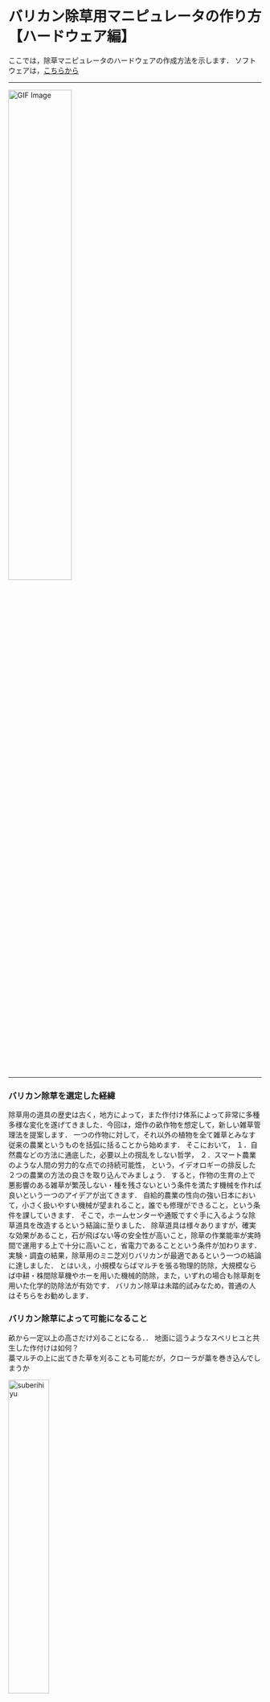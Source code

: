 # バリカン除草用マニピュレータの作り方【ハードウェア編】

ここでは，除草マニピュレータのハードウェアの作成方法を示します．
ソフトウェアは，[こちらから](software)

---

<img src="img/arm.gif" alt="GIF Image" width="50%" height="50%">

---

### バリカン除草を選定した経緯

除草用の道具の歴史は古く，地方によって，また作付け体系によって非常に多種多様な変化を遂げてきました．今回は，畑作の畝作物を想定して，新しい雑草管理法を提案します．
一つの作物に対して，それ以外の植物を全て雑草とみなす従来の農業というものを括弧に括ることから始めます．
そこにおいて，
１．自然農などの方法に通底した，必要以上の撹乱をしない哲学，
２．スマート農業のような人間の労力的な点での持続可能性，
という，イデオロギーの排反した２つの農業の方法の良さを取り込んでみましょう．
すると，作物の生育の上で悪影響のある雑草が繁茂しない・種を残さないという条件を満たす機械を作れば良いという一つのアイデアが出てきます．
自給的農業の性向の強い日本において，小さく扱いやすい機械が望まれること，誰でも修理ができること，という条件を課していきます．
そこで，ホームセンターや通販ですぐ手に入るような除草道具を改造するという結論に至りました．
除草道具は様々ありますが，確実な効果があること，石が飛ばない等の安全性が高いこと，除草の作業能率が実時間で運用する上で十分に高いこと，省電力であることという条件が加わります．
実験・調査の結果，除草用のミニ芝刈りバリカンが最適であるという一つの結論に達しました．
とはいえ，小規模ならばマルチを張る物理的防除，大規模ならば中耕・株間除草機やホーを用いた機械的防除，また，いずれの場合も除草剤を用いた化学的防除法が有効です．
バリカン除草は未踏的試みなため，普通の人はそちらをお勧めします．

### バリカン除草によって可能になること

畝から一定以上の高さだけ刈ることになる．．
地面に這うようなスベリヒユと共生した作付けは如何？  
藁マルチの上に出てきた草を刈ることも可能だが，クローラが藁を巻き込んでしまうか

<img src="img/suberihiyu.png" alt="suberihiyu" width="40%" height="40%">

# 作り方

## 部品リスト  

納期を長くすることで金額を15万円以内に抑えました．  
詳しい人は中華製モータで代用して節約しても良いでしょう．バリカンは重いので90kgf $\cdot cm ^{-1}$ くらいないと持ち上がりません．私はすぐに使えるものが欲しかったので，近藤科学のモータを選定しました．
モータに関連するパーツ，アームのフレームに関連するパーツ，フレーム同士・モータとフレームの連結に使うパーツ，エンドエフェクタのバリカンに関連するパーツから構成されます．  
バリカンは，類似品が多いので注意が必要です．「ミニ」バリカンで，かつハンドル部分が回転するタイプを選定してください．色違いが３種類くらいあるのでどれでも良いです．
次に，主要パーツを示します．

| 番号 | パーツ名                        | 型番                                                                                   | 個数 | STLデータ | .stepデータ | 備考             | 値段                  |
|------|---------------------------------|----------------------------------------------------------------------------------------|------|-----------|-------------|------------------|-----------------------|
| 1    | サーボモータ  | [KRS-9004HV ICS](https://kondo-robot.com/product/03204)  | 3    | - | -    | -  | 92400円    |
| 2    | モータ用ホーン  | [アルミサーボホーン（Iカット型）](https://kondo-robot.com/product/02189)     | 3    | -   | -   | -  | 3300円   |
| 3    | モータ用ベアリング  | [ベアリング付アルミフリーホーン（B3M/KRS-6000シリーズ用）](https://kondo-robot.com/product/02137) | 2    | -  | -   | EE部分は不要なので２個   | 2640円   |
| 4    | 通信用アダプタ    | [Dual USBアダプターHS](https://kondo-robot.com/product/02116)  | 1    | -  | -  | -  | 6600円   |
| 5    | ベース   | -    | 1    | -    | [Download](step/base.step)  | meviyのSUS板金   | 2460円  |
| 6    | アームリンク     | -     | 1    | -   |  [Download](step/armlink.step)   | meviyのアルミ板金で繋ぎ目要切断 | 20760円 |
| 7    | 回転軸(NSFRMHM6-82.5)           | [NSFRMHM6-82.5-F11-B8-P4-T11-S8-Q4](https://jp.misumi-ec.com/vona2/detail/110300087260/?HissuCode=NSFRMHM6-39.5-F10-B7-P4-T10-S7-Q4)   | 2    | - | - | misumiで注文で太い方なのでリンク１用 | 1000円           |
| 8    | 回転軸(NSFRMHM6-39.5)           | [NSFRMHM6-39.5-F10-B7-P4-T10-S7-Q4](https://jp.misumi-ec.com/vona2/detail/110300087260/?HissuCode=NSFRMHM6-39.5-F10-B7-P4-T10-S7-Q4)   | 2    | -    | -   | misumiで注文で細い方なのでリンク２用 | 900円     |
| 9    | モータマウント1  | -   | 2    | -   | [Download](step/horn2.step)   | 3DPで各自プリント | -  |
| 10   | モータマウント2   | -     | 2    | -   | [Download](step/horn3.step)  | 3DPで各自プリント | -   |
| 11   | ネジ，ボルト，ナット等  | -   | -    | -   | -   | 後で調べる  | -  |
| 12   | バリカンコネクタ1    | -    | 1    | -  | [Download](step/horn_ee1.step) | 3DPで各自プリント | -   |
| 13   | バリカンコネクタ2 | -    | 1    | -  | [Download](step/horn_ee2.step) | 3DPで各自プリント | -   |
| 14   | 除草用具 | [ミニ芝刈り用バリカン](https://www.amazon.co.jp/%E6%96%B0%E7%99%BB%E5%A0%B4%E3%80%91WORKPRO-%E3%83%8F%E3%83%B3%E3%83%89%E3%83%AB180%E5%BA%A6%E8%AA%BF%E6%95%B4%E5%8F%AF%E8%83%BD-%E3%83%90%E3%83%AA%E3%82%AB%E3%83%B3%E5%88%88%E5%B9%8580mm-%E3%83%88%E3%83%AA%E3%83%9E%E3%83%BC%E5%88%88%E5%B9%85120mm-%E6%9C%80%E5%A4%A7%E5%88%87%E6%96%AD%E5%BE%847-5mm/dp/B09YCFFKVQ/ref=sr_1_17?keywords=%E8%8A%9D%E5%88%88%E3%82%8A%E6%A9%9F+%E3%83%90%E3%83%AA%E3%82%AB%E3%83%B3&qid=1707224953&sr=8-17) | 1    | -         | -           | -                | 3580円               |
| 15   | リレー回路  | [KKHMF 3個 5V 1チャンネルリレーモジュール 高低レベル トリガー 「国内配送」](https://www.amazon.co.jp/KKHMF-1%E3%83%81%E3%83%A3%E3%83%B3%E3%83%8D%E3%83%AB%E3%83%AA%E3%83%AC%E3%83%BC%E3%83%A2%E3%82%B8%E3%83%A5%E3%83%BC%E3%83%AB-%E9%AB%98%E4%BD%8E%E3%83%AC%E3%83%99%E3%83%AB-%E3%83%88%E3%83%AA%E3%82%AC%E3%83%BC-%E3%80%8C%E5%9B%BD%E5%86%85%E9%85%8D%E9%80%81%E3%80%8D/dp/B088FLWF81/ref=sr_1_5?keywords=%E3%83%AA%E3%83%AC%E3%83%BC%E5%9B%9E%E8%B7%AF&qid=1706627250&sr=8-5)  | 1    | -   | -   | -  | 592円  |
| 16   | Arduino Uno | -   | 1   | -   | -   | -  | -  |
| 17   | ACアダプタ 5V 4A | [ SUCCUL ACアダプター 5V 4A ](https://www.amazon.co.jp/AC%E3%82%A2%E3%83%80%E3%83%97%E3%82%BF%E3%83%BC-%E5%A4%A7%E6%89%8B%E3%83%A1%E3%83%BC%E3%82%AB%E3%83%BCOEM%E7%A4%BE%E8%A3%BD%E5%93%81-%E3%82%BB%E3%83%B3%E3%82%BF%E3%83%BC%E3%83%97%E3%83%A9%E3%82%B9-%E3%82%B9%E3%82%A4%E3%83%83%E3%83%81%E3%83%B3%E3%82%B0%E5%BC%8F-%E5%87%BA%E5%8A%9B%E3%83%97%E3%83%A9%E3%82%B0%E5%A4%96%E5%BE%845-5mm/dp/B015RKFAA2/ref=sr_1_5_pp?keywords=ac%E3%82%A2%E3%83%80%E3%83%97%E3%82%BF%E3%83%BC%2B5v%2B4a&qid=1706627776&sr=8-5&th=1)  | 1  | -   | -   | バリカンは作動時20W | 1688円 |
| 18   | misumiアルミフレーム | [HFSB6-3060-160](https://jp.misumi-ec.com/vona2/detail/110302686970/)  | 1    | -  | -  | 長さは+-2cmくらい適当で良い | 636円 |



## その他必要工具

知っていると便利なものを紹介します．基本なのですが，教えてくれる人がいないと気がつきません．
ギボシ端子は基本的なケーブルの接続に使います．専用の圧着工具を使いましょう．専用工具でないと外れたり断線したりします（経験済み）．
ただ，バリカンのモジュールをロボットから外したいことがあります．
そこで車用コネクタがあると，すぐに外せます．また，運搬や修理，ハードウェアで電源関係のデバグをする際にも便利です．

| 番号 | パーツ名              | 型番/商品名   | 個数    | .stepデータ | 備考                     | 値段    |
|------|-----------------------|-----------------------------------------------------------------------------------------------------------------------------------------------------------------|---------|-------------|--------------------------|---------|
| 1    | ギボシ端子            | [ギボシ端子セット](https://www.amazon.co.jp/%E3%82%AE%E3%83%9C%E3%82%B7%E7%AB%AF%E5%AD%90%E3%82%BB%E3%83%83%E3%83%88-%E3%82%AE%E3%83%9C%E3%82%B7%E3%82%BF%E3%83%BC%E3%83%9F%E3%83%8A%E3%83%AB-%E7%B5%B6%E7%B8%81%E3%82%B9%E3%83%AA%E3%83%BC%E3%83%96-%E3%82%AB%E3%83%90%E3%83%BC%E4%BB%98%E3%81%8D-0-5%E3%80%9C2%E3%82%B9%E3%82%B1%E3%82%A2/dp/B0BJW69DJ1/ref=sr_1_6?__mk_ja_JP=%E3%82%AB%E3%82%BF%E3%82%AB%E3%83%8A&crid=1D9TJ3QKVRKQ0&keywords=%E3%82%AE%E3%83%9C%E3%82%B7%E7%AB%AF%E5%AD%90&qid=1707225122&sprefix=%E3%82%AE%E3%83%9C%E3%82%B7%E7%AB%AF%E5%AD%90%2Caps%2C251&sr=8-6) | 1   | -  | - | 752円   |
| 2    | ギボシ端子圧着工具    | [アイウィス(IWISS) 精密同時圧着ペンチ](https://www.amazon.co.jp/%E3%82%A2%E3%82%A4%E3%82%A6%E3%82%A3%E3%82%B9-IWISS-%E7%B2%BE%E5%AF%86%E5%90%8C%E6%99%82%E5%9C%A7%E7%9D%80%E3%83%9A%E3%83%B3%E3%83%81-%E3%82%AA%E3%83%BC%E3%83%97%E3%83%B3%E3%83%90%E3%83%AC%E3%83%AB%E7%AB%AF%E5%AD%90-0-25%E3%80%9C1-5mm2%E5%B0%8F%E3%83%BB%E4%B8%AD%E5%9E%8B%E7%AB%AF%E5%AD%90%E5%AF%BE%E5%BF%9C/dp/B092SFZHDJ/ref=sr_1_30?crid=SLMLQP06O1Q1&keywords=%E3%82%AE%E3%83%9C%E3%82%B7%E7%AB%AF%E5%AD%90%2B%E5%9C%A7%E7%9D%80%E5%B7%A5%E5%85%B7&qid=1707225195&sprefix=%E3%82%AE%E3%83%9C%E3%82%B7%E7%AB%AF%E5%AD%90%2Caps%2C285&sr=8-30&th=1) | 1     | -   | -  | 2,080円 |
| 3    | 車用ワイヤーコネクター | [車用ワイヤーコネクター](https://www.amazon.co.jp/TOOHUI-2%E3%83%94%E3%83%B3%E9%98%B2%E6%B0%B4%E3%82%B3%E3%83%8D%E3%82%AF%E3%82%BF%E3%83%BC2-%E3%83%94%E3%83%B3%E3%82%A6%E3%82%A7%E3%82%A4-17AWG-%E9%98%B2%E6%B0%B4%E3%82%AB%E3%83%97%E3%83%A9%E3%83%BC/dp/B07L97LT64/ref=pd_sbs_d_sccl_3_1/358-2434503-2480509?pd_rd_w=RzhAu&content-id=amzn1.sym.e146c92a-7981-4c58-8351-e2a023395915&pf_rd_p=e146c92a-7981-4c58-8351-e2a023395915&pf_rd_r=8YQ5BV5PP2EFVDDGQDHK&pd_rd_wg=Nf3Ge&pd_rd_r=5a235fc3-0808-4873-9679-86a77041561a&pd_rd_i=B07L97LT64&psc=1) | 1 | - | - | 890円   |




## アームの組み立て  

写真の左から順にやれば良い．サーボモータの原点に注意しよう．間違えてもすぐ組み直せるので良いが．
1. 準備として，モータと付属のベアリング，ホーンを組み立てておく．
2. さらに，アルミ板金で発注したアームリンクの連結部分を切断する．
3. 長さ16cm程度のアルミフレームを用意して，ベースとねじ止めする．そこにモータを差し込む，そして3Dプリントしたモータマウント1,2をそれぞれ装着する．写真１の完成．
4. 次にリンク２を組み立てる．細い方のアームリンク対に，モータと細い方の回転軸を取り付ける．あとは同様にモータマウントをつければ写真２の完成．
5. リンク１に戻ろう．ここまでこれば，写真を見るだけで組み立て方がわかるだろう．
6. がっちゃんこすれば完成だ．

<div style="display: flex; justify-content: space-between;">
  <img src="img/process1.png" alt="画像1" style="width: 23%;">
  <img src="img/process2.png" alt="画像2" style="width: 23%;">
  <img src="img/process3.png" alt="画像3" style="width: 23%;">
  <img src="img/process4.png" alt="画像4" style="width: 23%;">
</div>

ただし，ネジ類は省略している．


## バリカンの改造とアームとの連結  

左の図から，横に倒すとネジ穴が見えますね．全てのネジを取りましょう．まずは頭部から左右にパカっと分かれます．（２枚目）  
取手の部分は，隠れてネジが仕込んであるので，それも外すと取手の部分も分かれます．  
で，バッテリを外部化するため図のように動線を切ります．  
半分をアームの部分に嵌めます．（４枚目）  
外れにくくするために，アロンアルファを用います．  
この方法は分解性を低下させるので，今後改善したいのですが，接着剤を用いないと連結部がすぐに折れたり割れたりします．

<div style="display: flex; justify-content: space-between;">
  <img src="img/set_balican1.jpg" alt="画像1" style="width: 23%;">
  <img src="img/set_balican2.jpg" alt="画像2" style="width: 23%;">
  <img src="img/set_balican3.jpg" alt="画像3" style="width: 23%;">
  <img src="img/set_balican4.jpg" alt="画像4" style="width: 23%;">
</div>
  
あとは，赤い蓋にハンダゴテ等で穴を開け，  
他方の半分のバリカン頭部をがっちゃんこして，蓋をしながら導線を通します．  
ギボシ端子や車用コネクタでバッテリからの導線と繋ぎましょう．  

<div style="display: flex; justify-content: space-between;">
  <img src="img/set_balican6.jpg" alt="画像2" style="width: 23%;">
  <img src="img/set_balican7.jpg" alt="画像3" style="width: 23%;">
</div>


#### 余談１：バリカンの構造

<div style="display: flex; justify-content: space-between;">
  <img src="img/balican1.png" alt="画像1" style="width: 20%; height: auto;">
  <img src="img/balican2.png" alt="画像2" style="width: 20%; height: auto;">
</div>

左の写真は，バリカンの部分です．モータの回転を偏心円盤カム機構によって往復直線運動に変換し，バリカンの上刃を駆動していることがわかります．  
右の写真からは，モータの回転からギアによって大きな力を得ていることがわかります．故に，5V4Aという大電流が必要なわけですね．また，右側には取手の部分が写っています．この取手の中にバッテリやら色々なスイッチやら安全ピンやらが入っていますが，今回は不要です．まず，20分しか持続しませんし，オンオフも自動で切り替えられません．  
そこで，リレー回路を用いてArduinoから制御します．後述．  
ロボットの制御はROS 2を用いているので，ROS 2とArduinoのシリアル通信をします．
詳細はソフトウェア編で解説します．  

#### 余談2：バリカンの種類

このコラムは，修理の時に役立ちます．
取手が回転できないタイプのミニ芝刈りバリカンですと，取手部分が取れないので本記事の方法ではアームに接続することができません．必ず，回転できるタイプにしましょう．  
また，パーツの互換性もありません．モータもギアも何から何まで違います．

<div style="display: flex; justify-content: space-between;">
  <img src="img/incorrect_balican.jpg" alt="画像1" style="width: 23%;">
  <img src="img/incorrect_balican2.jpg" alt="画像2" style="width: 23%;">
  <img src="img/incorrect_balican3.jpg" alt="画像2" style="width: 23%;">
</div>


## 配線図  

雑ですみませんが，こんな感じです．
左上の部分はJackery等のアウトドア用バッテリです．部品リストのACコンバータでコンセントにさして使います．  
で，その隣がAC/DCで，その隣がリレー回路です．
AC/DCとリレーに挟まれたのが，LEDですが，実際はバリカンです．   
リレー回路は，電源側をNO (Normally Open，回路が開いているという意味)に接続します．Arduinoで信号を送ると，カチっという音がして回路が閉じて，バリカンに電流が流れます．  
Arduinoの電源はラップトップからUSB給電しましょう．信号線は，１３番とします．これは，ソフトウェアを書くときに重要な番号です．

<img src="img/wiring.png" alt="画像1" style="width: 30%; height: auto;">


### よく分からない方へ  

このアームは，市販のアームとは違いオープンソースであり，万一壊れても直ぐに交換パーツが手に入り修理できます．また，３軸アームと自由度は低いものの，市販の卓上6軸アームより力持ちで大きいです．最大リーチは約50cmです．[IKEAのデスクライト](https://www.ikea.com/jp/ja/p/tertial-work-lamp-light-green-90447223/)よりやや小ぶりサイズです．

25万円でソフトウェア込みで売ります．連絡ください．
ただし，これは完璧ではありません．今後改善したいことを参照してください．
１日30万円で，現地でワークショップします．
また，あなたのユースケースに合わせたものをカスタマイズして作ります．

### 今後改善したいこと

1. Arduinoではなく専用の基盤を発注したい．
2. もっと安い中華製モータで代用したい．
3. Arduinoで配線しているので，ピンがたまに抜ける．
4. リレー回路の配線も抜けやすい．
5. バリカンとアームの連結部分が3DPの樹脂製なので，無理な力が加わると，良くも悪くも直ぐ折れる，おかげでモータ等に過負荷がかからずに済む，，
6. バリカンをもっと軽くコンパクトにできないかな．ギアが大きいので，ドローン用とかのモータを使って直繋ぎするとか．
7. 潤滑スプレーを刃の部分にかけないと直ぐ錆びる．作業前にかける必要があるが，やや手間だ．
